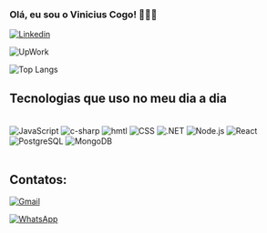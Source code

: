 ### Olá, eu sou o Vinicius Cogo! 👨🏻‍💻

[![Linkedin](https://img.shields.io/badge/LinkedIn-0077B5?style=for-the-badge&logo=linkedin&logoColor=white)](https://www.linkedin.com/in/vinicius-cogo-7aba101a3/)

![UpWork](https://img.shields.io/badge/UpWork-6FDA44?style=for-the-badge&logo=Upwork&logoColor=white)


![Top Langs](https://github-readme-stats.vercel.app/api/top-langs/?username=ViniCogo&hide_progress=true)

## Tecnologias que uso no meu dia a dia

<div style="display: inline_block"> <br/>
    <img align="center" alt="JavaScript" src="https://img.shields.io/badge/JavaScript-323330?style=for-the-badge&logo=javascript&logoColor=F7DF1E"></img>
    <img align="center" alt="c-sharp" src="https://img.shields.io/badge/C%23-239120?style=for-the-badge&logo=c-sharp&logoColor=white"></img>
    <img align="center" alt="hmtl" src="https://img.shields.io/badge/HTML-239120?style=for-the-badge&logo=html5&logoColor=white"></img>
    <img align="center" alt="CSS" src="https://img.shields.io/badge/CSS-239120?&style=for-the-badge&logo=css3&logoColor=white"></img>
    <img align="center" alt=".NET" src="https://img.shields.io/badge/.NET-5C2D91?style=for-the-badge&logo=.net&logoColor=white"></img>
    <img align="center" alt="Node.js" src="https://img.shields.io/badge/Node.js-43853D?style=for-the-badge&logo=node.js&logoColor=white"></img>
    <img align="center" alt="React" src="https://img.shields.io/badge/React-20232A?style=for-the-badge&logo=react&logoColor=61DAFB"></img>
    <img align="center" alt="PostgreSQL" src="https://img.shields.io/badge/PostgreSQL-316192?style=for-the-badge&logo=postgresql&logoColor=white"></img>
    <img align="center" alt="MongoDB" src="https://img.shields.io/badge/MongoDB-4EA94B?style=for-the-badge&logo=mongodb&logoColor=white"></img>
</div><br/>

## Contatos:
[![Gmail](https://img.shields.io/badge/Gmail-D14836?style=for-the-badge&logo=gmail&logoColor=white)](mailto:vini_cogo@hotmail.com)

[![WhatsApp](https://img.shields.io/badge/WhatsApp-25D366?style=for-the-badge&logo=whatsapp&logoColor=white)](https://wa.me/5555996573463 )

